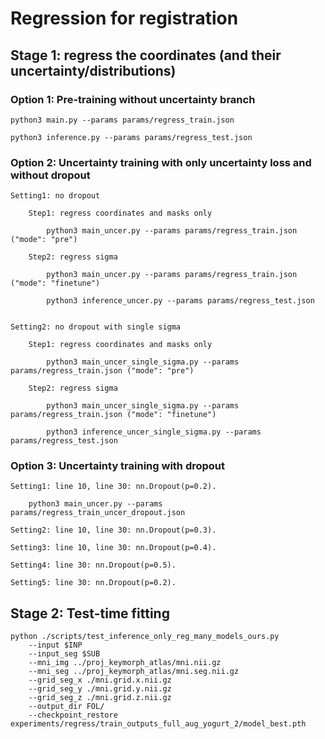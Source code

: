 # Regression for registration

## Stage 1: regress the coordinates (and their uncertainty/distributions)

### Option 1: Pre-training without uncertainty branch

    python3 main.py --params params/regress_train.json

    python3 inference.py --params params/regress_test.json

### Option 2: Uncertainty training with only uncertainty loss and without dropout

    Setting1: no dropout

        Step1: regress coordinates and masks only 

            python3 main_uncer.py --params params/regress_train.json ("mode": "pre")
        
        Step2: regress sigma

            python3 main_uncer.py --params params/regress_train.json ("mode": "finetune")

            python3 inference_uncer.py --params params/regress_test.json


    Setting2: no dropout with single sigma

        Step1: regress coordinates and masks only

            python3 main_uncer_single_sigma.py --params params/regress_train.json ("mode": "pre")
        
        Step2: regress sigma

            python3 main_uncer_single_sigma.py --params params/regress_train.json ("mode": "finetune")

            python3 inference_uncer_single_sigma.py --params params/regress_test.json

### Option 3: Uncertainty training with dropout

    Setting1: line 10, line 30: nn.Dropout(p=0.2).

        python3 main_uncer.py --params params/regress_train_uncer_dropout.json

    Setting2: line 10, line 30: nn.Dropout(p=0.3).

    Setting3: line 10, line 30: nn.Dropout(p=0.4).

    Setting4: line 30: nn.Dropout(p=0.5).

    Setting5: line 30: nn.Dropout(p=0.2).

## Stage 2: Test-time fitting

    python ./scripts/test_inference_only_reg_many_models_ours.py 
        --input $INP 
        --input_seg $SUB 
        --mni_img ../proj_keymorph_atlas/mni.nii.gz 
        --mni_seg ../proj_keymorph_atlas/mni.seg.nii.gz 
        --grid_seg_x ./mni.grid.x.nii.gz 
        --grid_seg_y ./mni.grid.y.nii.gz 
        --grid_seg_z ./mni.grid.z.nii.gz 
        --output_dir FOL/ 
        --checkpoint_restore experiments/regress/train_outputs_full_aug_yogurt_2/model_best.pth
